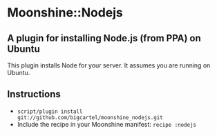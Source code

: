 # Moonshine::Nodejs

## A plugin for installing Node.js (from PPA) on Ubuntu

This plugin installs Node for your server. It assumes you are running on Ubuntu.

## Instructions

* `script/plugin install git://github.com/bigcartel/moonshine_nodejs.git`
* Include the recipe in your Moonshine manifest: `recipe :nodejs`
